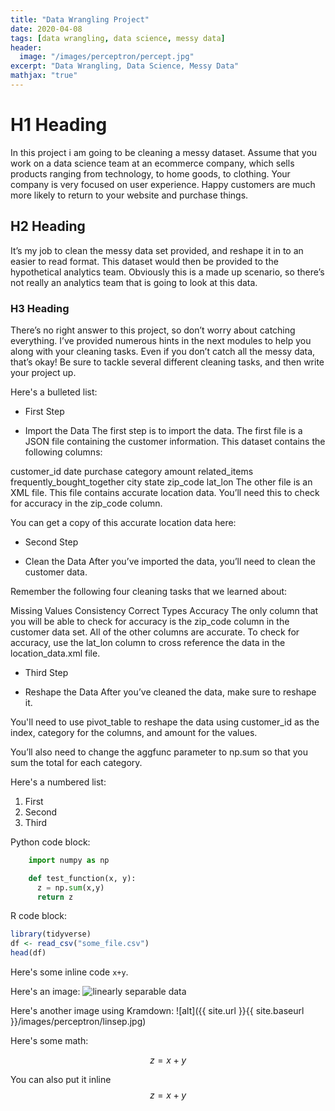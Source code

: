```yaml
---
title: "Data Wrangling Project"
date: 2020-04-08
tags: [data wrangling, data science, messy data]
header:
  image: "/images/perceptron/percept.jpg"
excerpt: "Data Wrangling, Data Science, Messy Data"
mathjax: "true"
---
```


# H1 Heading
In this project i am going to be cleaning a messy dataset. Assume that you work on a data science team at an ecommerce company, which sells products ranging from technology, to home goods, to clothing.
Your company is very focused on user experience. Happy customers are much more likely to return to your website and purchase things.
## H2 Heading
It’s my job to clean the messy data set provided, and reshape it in to an easier to read format. This dataset would then be provided to the hypothetical analytics team. Obviously this is a made up scenario, so there’s not really an analytics team that is going to look at this data.
### H3 Heading
There’s no right answer to this project, so don’t worry about catching everything. I’ve provided numerous hints in the next modules to help you along with your cleaning tasks. Even if you don’t catch all the messy data, that’s okay! Be sure to tackle several different cleaning tasks, and then write your project up.

Here's a bulleted list:
* First Step
- Import the Data
The first step is to import the data. The first file is a JSON file containing the customer information.
This dataset contains the following columns:

customer_id
date
purchase
category
amount
related_items
frequently_bought_together
city
state
zip_code
lat_lon
The other file is an XML file. This file contains accurate location data. You’ll need this to check for accuracy in the zip_code column.

You can get a copy of this accurate location data here:

+ Second Step
- Clean the Data
After you’ve imported the data, you’ll need to clean the customer data.

Remember the following four cleaning tasks that we learned about:

Missing Values
Consistency
Correct Types
Accuracy
The only column that you will be able to check for accuracy is the zip_code column in the customer data set. All of the other columns are accurate. To check for accuracy, use the lat_lon column to cross reference the data in the location_data.xml file.

+ Third Step
- Reshape the Data
After you’ve cleaned the data, make sure to reshape it.

You'll need to use pivot_table to reshape the data using customer_id as the index, category for the columns, and amount for the values.

You’ll also need to change the aggfunc parameter to np.sum so that you sum the total for each category.

Here's a numbered list:
1. First
2. Second
3. Third

Python code block:
```python
    import numpy as np

    def test_function(x, y):
      z = np.sum(x,y)
      return z
```

R code block:
```r
library(tidyverse)
df <- read_csv("some_file.csv")
head(df)
```

Here's some inline code `x+y`.

Here's an image:
<img src="{{ site.url }}{{ site.baseurl }}/images/perceptron/linsep.jpg" alt="linearly separable data">

Here's another image using Kramdown:
![alt]({{ site.url }}{{ site.baseurl }}/images/perceptron/linsep.jpg)

Here's some math:

$$z=x+y$$

You can also put it inline $$z=x+y$$
